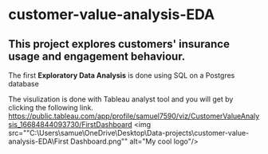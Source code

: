 # customer-value-analysis-EDA

## This project explores customers' insurance usage and engagement behaviour.

The first **Exploratory Data Analysis** is done using SQL on a Postgres database

The visulization is done with Tableau analyst tool and you will get by clicking the following link.
https://public.tableau.com/app/profile/samuel7590/viz/CustomerValueAnalysis_16684844093730/FirstDashboard
<img src=""C:\Users\samue\OneDrive\Desktop\Data-projects\customer-value-analysis-EDA\First Dashboard.png"" alt="My cool logo"/>
